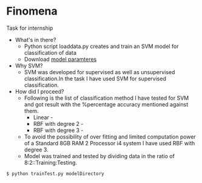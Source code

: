 # Finomena
Task for internship
- What's in there?
  - Python script loaddata.py creates and train an SVM model for classification of data
  - Download [model paramteres](https://drive.google.com/folderview?id=0B3O2jAZDpBPPQ3l5aWY4a0FnSE0&usp=sharing)
- Why SVM?
  - SVM was developed for supervised as well as unsupervised classification.In the task I have used SVM for supervised classification.
- How did I proceed?
  - Following is the list of classification method I have tested for SVM and got result with the %percentage accuracy mentioned against them.
    - Linear - 
    - RBF with degree 2 - 
    - RBF with degree 3 - 
  - To avoid the possibility of over fitting and limited computation power of a Standard 8GB RAM 2 Processor i4 system I have used RBF with degree 3.
  - Model was trained and tested by dividing data in the ratio of 8:2::Training:Testing.
```{r, engine='bash', count_lines}
$ python trainTest.py modelDirectory
``` 
